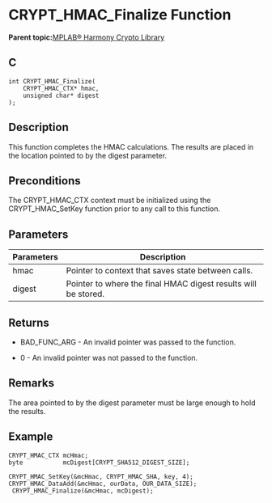 # CRYPT\_HMAC\_Finalize Function

**Parent topic:**[MPLAB® Harmony Crypto Library](GUID-20F7C343-23D4-42D9-B8C2-A97D4D0EE5CD.md)

## C

```
int CRYPT_HMAC_Finalize(
    CRYPT_HMAC_CTX* hmac, 
    unsigned char* digest
);
```

## Description

This function completes the HMAC calculations. The results are placed in the location pointed to by the digest parameter.

## Preconditions

The CRYPT\_HMAC\_CTX context must be initialized using the CRYPT\_HMAC\_SetKey function prior to any call to this function.

## Parameters

|Parameters|Description|
|----------|-----------|
|hmac|Pointer to context that saves state between calls.|
|digest|Pointer to where the final HMAC digest results will be stored.|

## Returns

-   BAD\_FUNC\_ARG - An invalid pointer was passed to the function.

-   0 - An invalid pointer was not passed to the function.


## Remarks

The area pointed to by the digest parameter must be large enough to hold the results.

## Example

```
CRYPT_HMAC_CTX mcHmac;
byte           mcDigest[CRYPT_SHA512_DIGEST_SIZE];

CRYPT_HMAC_SetKey(&mcHmac, CRYPT_HMAC_SHA, key, 4);
CRYPT_HMAC_DataAdd(&mcHmac, ourData, OUR_DATA_SIZE);
 CRYPT_HMAC_Finalize(&mcHmac, mcDigest);
```

